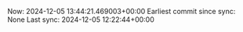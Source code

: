 Now: 2024-12-05 13:44:21.469003+00:00 Earliest commit since sync: None Last sync: 2024-12-05 12:22:44+00:00
